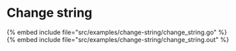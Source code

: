 # Change string

{% embed include file="src/examples/change-string/change_string.go" %}
{% embed include file="src/examples/change-string/change_string.out" %}




